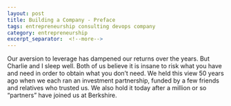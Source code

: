```yaml
---
layout: post
title: Building a Company - Preface
tags: entrepreneurship consulting devops company
category: entrepreneurship
excerpt_separator:  <!--more-->
---
```


Our aversion to leverage has dampened our returns over the years. But Charlie and I sleep well. Both of us
believe it is insane to risk what you have and need in order to obtain what you don’t need. We held this view 50 years ago when we each ran an investment partnership, funded by a few friends and relatives who trusted us. We also hold it today after a million or so “partners” have joined us at Berkshire.
